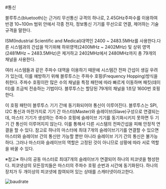#통신

블루투스(bluetooth)는 근거리 무선통신 규격의 하나로, 2.45GHz주파수를 이용하여 반경 10~100m 범위 안에서 각종 전자, 정보통신 기기를 무선으로 연결, 제어하는 기술규격을 말한다.

ISM(Industrial Scientific and Medical)대역인 2400 ~ 2483.5MHz를 사용한다.다른 시스템과의 간섭을 막기위해 하위영역(2400MHz ~ 2402MHz) 및 상위 영역(2481MHz ~ 2483.5MHz)은 제거하고 2402MHz에서 2480MHz까지 총 79개의 채널을 사용한다.

여러 시스템들과 같은 주파수 대역을 이용하기 때문에 시스템간 전파 간섭이 생길 우려가 있는데, 이를 예방하기 위해 블루투스는 주파수 호핑(Frequency Hopping)방식을 취한다. 주파수 호핑이란 많은 수의 채널을 특정 패턴에 따라 빠르게 이동하며 패킷(데이터)를 조금씩 전송하는 기법이다. 블루투스는 할당된 79개의 채널을 1초당 1600번 호핑한다.

이 호핑 패턴이 블루투스 기기 간에 동기화되어야 통신이 이루어진다. 블루투스는 SPI, I2C 통신과 마찬가지로 기기 간 마스터(Master)와 슬레이브(Slave)구성으로 연결되는데, 마스터 기기가 생성하는 주파수 호핑에 슬레이브 기기를 동기화시키지 못하면 두 기기 간 통신이 이루어지지 않는다. 이를 통해서 다른 시스템의 전파간섭을 피해 안정적 연결을 할 수 있다. 참고로 하나의 마스터에 최대 7개의 슬레이브기기를 연결할 수 있으면 마스터와 슬레이브 간의 통신만 가능할 뿐만 아니라 슬레이브 기기 간의 통신은 불가능하다. 그러나 마스터와 슬레이브의 역할은 고정된 것이 아니므로 상황에 따라 서로 역할을 바꿀 수 있다.

※참고※
하나의 공동 마스터로 최대7개의 슬레이브가 연결되어 하나의 피코넷을 형성한다. 
피코넷상의 모든장치들은 마스터의 주파수 호핑 순번과 시간에 동기화된다.
하나의 장치가 두 개이상의 피코넷에 참여되어 있는 상태를 스캐터넷이라고한다.

![baudrate](https://user-images.githubusercontent.com/71697729/108465441-5ed3e180-72c5-11eb-9d13-1ae0715881b8.png)
 
